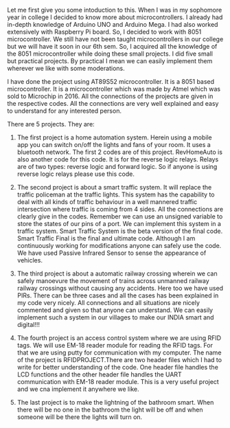 Let me first give you some intoduction to this. When I was in my sophomore year in college I decided to know more about microcontrollers.
I already had in-depth knowledge of Arduino UNO and Arduino Mega. I had also worked extensively with Raspberry Pi board. So, I decided to
work with 8051 microcontroller. We still have not been taught microcontrollers in our college but we will have it soon in our 6th sem. So,
I acquired all the knowledge of the 8051 microcontroller while doing these small projects. I did five small but practical projects. By 
practical I mean we can easily implement them wherever we like with some moderations.

I have done the project using AT89S52 microcontroller. It is a 8051 based microcontroller. It is a microcontroller which was made by Atmel which was sold to Microchip in 2016. All the connections of the projects are given in the respective codes. All the connections are very well explained and easy to understand for any interested person. 

There are 5 projects. They are:

1. The first project is a home automation system. Herein using a mobile app you can switch on/off the lights and fans of your room. It        uses a bluetooth network. The first 2 codes are of this project. RevHomeAuto is also another code for this code. It is for the reverse    logic relays. Relays are of two types: reverse logic and forward logic. So if anyone is using reverse logic relays please use this        code. 

2. The second project is about a smart traffic system. It will replace the traffic policeman at the traffic lights. This system has the 
   capability to deal with all kinds of traffic behaviour in a well mannered traffic intersection where traffic is coming from 4 sides.      All the connections are clearly give in the codes. Remember we can use an unsigned variable to store the states of our pins of a port.
   We can implement this system in a traffic system. Smart Traffic System is the beta version of the final code. Smart Traffic Final is 
   the final and ultimate code. Although I am continuously working for modifications anyone can safely use the code. We have used Passive 
   Infrared Sensor to sense the appearance of vehicles.
   
3. The third project is about a automatic railway crossing wherein we can safely manoevure the movement of trains across unmanned railway
   railway crossings without causing any accidents. Here too we have used PIRs. There can be three cases and all the cases has been          explained in my code very nicely. All connections and all situations are nicely commented and given so that anyone can understand. We      can easily implement such a system in our villages to make our INDIA smart and digital!!!
   
4. The fourth project is an access control system where we are using RFID tags. We will use EM-18 reader module for reading the RFID tags.
   For that we are using putty for communication with my computer. The name of the project is RFIDPROJECT.There are two header files which    I had to write for better understanding of the code. One header file handles the LCD functions and the other header file handles the 
   UART communication with EM-18 reader module. This is a very useful project and we cna implement it anywhere we like. 
   
5. The last project is to make the lightning of the bathroom smart. When there will be no one in the bathroom the light will be off and      when someone will be there the lights will turn on.

